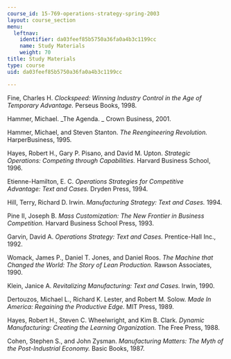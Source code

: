 ```yaml
---
course_id: 15-769-operations-strategy-spring-2003
layout: course_section
menu:
  leftnav:
    identifier: da03feef85b5750a36fa0a4b3c1199cc
    name: Study Materials
    weight: 70
title: Study Materials
type: course
uid: da03feef85b5750a36fa0a4b3c1199cc

---
```


Fine, Charles H. _Clockspeed: Winning Industry Control in the Age of Temporary Advantage._ Perseus Books, 1998.

Hammer, Michael. _The Agenda. _ Crown Business, 2001.

Hammer, Michael, and Steven Stanton. _The Reengineering Revolution._ HarperBusiness, 1995.  
  
Hayes, Robert H., Gary P. Pisano, and David M. Upton. _Strategic Operations: Competing through Capabilities._ Harvard Business School, 1996.

Etienne-Hamilton, E. C. _Operations Strategies for Competitive Advantage: Text and Cases._ Dryden Press, 1994.

Hill, Terry, Richard D. Irwin. _Manufacturing Strategy: Text and Cases._ 1994.

Pine II, Joseph B. _Mass Customization: The New Frontier in Business Competition._ Harvard Business School Press, 1993.

Garvin, David A. _Operations Strategy: Text and Cases._ Prentice-Hall Inc., 1992.

Womack, James P., Daniel T. Jones, and Daniel Roos. _The Machine that Changed the World: The Story of Lean Production._ Rawson Associates, 1990.

Klein, Janice A. _Revitalizing Manufacturing: Text and Cases._ Irwin, 1990.

Dertouzos, Michael L., Richard K. Lester, and Robert M. Solow. _Made In America: Regaining the Productive Edge._ MIT Press, 1989.

Hayes, Robert H., Steven C. Wheelwright, and Kim B. Clark. _Dynamic Manufacturing: Creating the Learning Organization._ The Free Press, 1988.

Cohen, Stephen S., and John Zysman. _Manufacturing Matters: The Myth of the Post-Industrial Economy._ Basic Books, 1987.